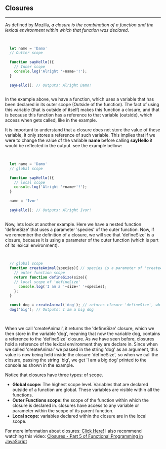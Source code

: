## Closures
---

As defined by Mozilla, _a closure is the combination of a function and the lexical environment within which that function was declared_.  

```javaScript
  
  
  let name = 'Damo' 
  // Outter scope
  
  function sayHello(){ 
    // Inner scope
    console.log('Alright '+name+'!'); 
  }
  
  sayHello(); // Outputs: Alright Damo!
  
```

In the example above, we have a function, which uses a variable that has been declared in its outer scope (Outside of the function). The fact of using this variable (that is outside of itself) makes this function a closure, and that is because this function has a reference to that variable (outside), which access when gets called, like in the example.

It is important to understand that a closure does not store the value of these variable, it only stores a reference of such variable. This implies that if we were to change the value of the variable __name__ before calling __sayHello__ it would be reflected in the output. see the example bellow:

```javaScript
  
  
  let name = 'Damo' 
  // global scope
  
  function sayHello(){ 
    // local scope
    console.log('Alright '+name+'!'); 
  }
  
  name = 'Ivor'
  
  sayHello(); // Outputs: Alright Ivor!
  
```

Now, lets look at another example. Here we have a nested function 'defineSize' that uses a parameter 'species' of the outer function. Now, if we remember the definition of a closure, we will see that 'defineSize' is a closure, because it is using a parameter of the outer function (which is part of its lexical environment).


```javaScript
  
  
  // global scope
  function createAnimal(species){ // species is a parameter of 'createAnimal'
    // outer function scope 
    return function defineSize(size){
    // local scope of 'defineSize'
      console.log('I am a '+size+' '+species);
    }; 
  }
  
  const dog = createAnimal('dog'); // returns closure 'defineSize', which contains a reference to 'species'
  dog('big'); // Outputs: I am a big dog
  
  
```
When we call 'createAnimal', it returns the 'defineSize' closure, which we then store in the variable 'dog', meaning that now the variable dog, contains a reference to the 'defineSize' closure.
As we have seen before, closures hold a reference of the lexical environment they are declare in. Since when we called 'createAnimal' we passed in the string 'dog' as an argument, this value is now being held inside the closure 'defineSize', so when we call the closure, passing the string 'big', we get 'I am a big dog' printed to the console as shown in the example.


Notice that closures have three types: of scope. 
* __Global scope:__ The highest scope level. Variables that are declared outside of a function are global. These variables are visible within all the functions.
* __Outer Functions scope:__ the scope of the function within which the closure is declared in. closures have access to any variable or parameter within the scope of its parent function.
* __Local scope:__ variables declared within the closure are in the local scope.

For more information about closures: [Click Here!](https://developer.mozilla.org/en-US/docs/Web/JavaScript/Closures)
I also recommend watching this video: [Closures - Part 5 of Functional Programming in JavaScript](https://www.youtube.com/watch?v=CQqwU2Ixu-U)

